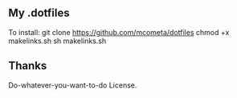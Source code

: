 ## My .dotfiles

To install: 
    git clone https://github.com/mcometa/dotfiles
    chmod +x makelinks.sh
    sh makelinks.sh

## Thanks

Do-whatever-you-want-to-do License.
